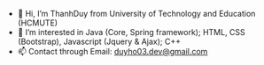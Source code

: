 - 👋 Hi, I’m ThanhDuy from University of Technology and Education (HCMUTE)
- 👀 I’m interested in Java (Core, Spring framework); HTML, CSS (Bootstrap), Javascript (Jquery & Ajax); C++
- 📫 Contact through Email: duyho03.dev@gmail.com

